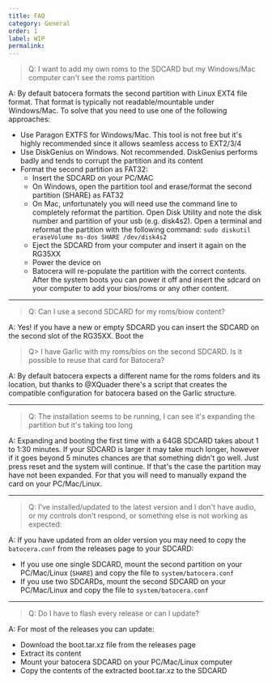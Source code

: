 ```yaml
---
title: FAQ
category: General
order: 1
label: WIP
permalink: 
---
```


> Q: I want to add my own roms to the SDCARD but my Windows/Mac computer can't see the roms partition

A: By default batocera formats the second partition with Linux EXT4 file format. That format is typically
not readable/mountable under Windows/Mac. To solve that you need to use one of the following approaches:
 * Use Paragon EXTFS for Windows/Mac. This tool is not free but it's highly recommended since it allows seamless 
 access to EXT2/3/4
 * Use DiskGenius on Windows. Not recommended. DiskGenius performs badly and tends to corrupt the partition and its content
 * Format the second partition as FAT32:
   * Insert the SDCARD on your PC/MAC
   * On Windows, open the partition tool and erase/format the second partition (SHARE) as FAT32
   * On Mac, unfortunately you will need use the command line to completely reformat the partition. Open Disk Utility and note the 
   disk number and partition of your usb (e.g. disk4s2). Open a terminal and reformat the partition with the following command:
   ```sudo diskutil eraseVolume ms-dos SHARE /dev/disk4s2```
   * Eject the SDCARD from your computer and insert it again on the RG35XX
   * Power the device on
   * Batocera will re-populate the partition with the correct contents. After the system boots you can power it off and insert the sdcard
   on your computer to add your bios/roms or any other content.

---

> Q: Can I use a second SDCARD for my roms/biow content?

A: Yes! if you have a new or empty SDCARD you can insert the SDCARD on the second slot of the RG35XX. Boot the 

> Q> I have Garlic with my roms/bios on the second SDCARD. Is it possible to reuse that card for Batocera?

A: By default batocera expects a different name for the roms folders and its location, but thanks to @XQuader there's a script that creates the compatible configuration for batocera based on the Garlic structure. 

---

> Q: The installation seems to be running, I can see it's expanding the partition but it's taking too long

A: Expanding and booting the first time with a 64GB SDCARD takes about 1 to 1:30 minutes. If your SDCARD is larger it may take much longer, however if it goes beyond 5 minutes chances are that something didn't go well. Just press reset and the system will continue. If that's the case the partition may have not been expanded. For that you will need to manually expand the card on your PC/Mac/Linux.

---

> Q: I've installed/updated to the latest version and I don't have audio, or my controls don't respond, or something else is not working as expected:

A: If you have updated from an older version you may need to copy the ``batocera.conf`` from the releases page to your SDCARD:
  * If you use one single SDCARD, mount the second partition on your PC/Mac/Linux (``SHARE``) and copy the file to ``system/batocera.conf``
  * If you use two SDCARDs, mount the second SDCARD on your PC/Mac/Linux and copy the file to ``system/batocera.conf``

---

> Q: Do I have to flash every release or can I update?

A: For most of the releases you can update:
  * Download the boot.tar.xz file from the releases page
  * Extract its content
  * Mount your batocera SDCARD on your PC/Mac/Linux computer
  * Copy the contents of the extracted boot.tar.xz to the SDCARD
